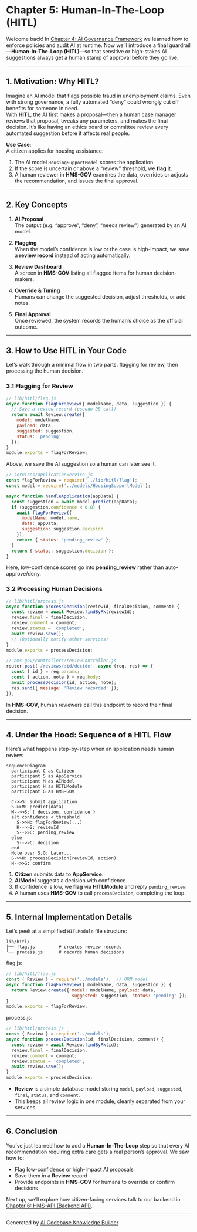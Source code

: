 # Chapter 5: Human-In-The-Loop (HITL)

Welcome back! In [Chapter 4: AI Governance Framework](04_ai_governance_framework_.md) we learned how to enforce policies and audit AI at runtime. Now we’ll introduce a final guardrail—**Human-In-The-Loop (HITL)**—so that sensitive or high-stakes AI suggestions always get a human stamp of approval before they go live.

---

## 1. Motivation: Why HITL?

Imagine an AI model that flags possible fraud in unemployment claims. Even with strong governance, a fully automated “deny” could wrongly cut off benefits for someone in need.  
With **HITL**, the AI first makes a proposal—then a human case manager reviews that proposal, tweaks any parameters, and makes the final decision. It’s like having an ethics board or committee review every automated suggestion before it affects real people.

**Use Case**:  
A citizen applies for housing assistance.  
1. The AI model `HousingSupportModel` scores the application.  
2. If the score is uncertain or above a “review” threshold, we **flag** it.  
3. A human reviewer in **HMS-GOV** examines the data, overrides or adjusts the recommendation, and issues the final approval.

---

## 2. Key Concepts

1. **AI Proposal**  
   The output (e.g. “approve”, “deny”, “needs review”) generated by an AI model.

2. **Flagging**  
   When the model’s confidence is low or the case is high-impact, we save a **review record** instead of acting automatically.

3. **Review Dashboard**  
   A screen in **HMS-GOV** listing all flagged items for human decision-makers.

4. **Override & Tuning**  
   Humans can change the suggested decision, adjust thresholds, or add notes.

5. **Final Approval**  
   Once reviewed, the system records the human’s choice as the official outcome.

---

## 3. How to Use HITL in Your Code

Let’s walk through a minimal flow in two parts: flagging for review, then processing the human decision.

### 3.1 Flagging for Review

```js
// lib/hitl/flag.js
async function flagForReview({ modelName, data, suggestion }) {
  // Save a review record (pseudo-DB call)
  return await Review.create({
    model: modelName,
    payload: data,
    suggested: suggestion,
    status: 'pending'
  });
}
module.exports = flagForReview;
```
Above, we save the AI suggestion so a human can later see it.

```js
// services/applicationService.js
const flagForReview = require('../lib/hitl/flag');
const model = require('../models/HousingSupportModel');

async function handleApplication(appData) {
  const suggestion = await model.predict(appData);
  if (suggestion.confidence < 0.8) {
    await flagForReview({
      modelName: model.name,
      data: appData,
      suggestion: suggestion.decision
    });
    return { status: 'pending_review' };
  }
  return { status: suggestion.decision };
}
```
Here, low-confidence scores go into **pending_review** rather than auto-approve/deny.

### 3.2 Processing Human Decisions

```js
// lib/hitl/process.js
async function processDecision(reviewId, finalDecision, comment) {
  const review = await Review.findByPk(reviewId);
  review.final = finalDecision;
  review.comment = comment;
  review.status = 'completed';
  await review.save();
  // (Optionally notify other services)
}
module.exports = processDecision;
```
```js
// hms-gov/controllers/reviewController.js
router.post('/reviews/:id/decide', async (req, res) => {
  const { id } = req.params;
  const { action, note } = req.body;
  await processDecision(id, action, note);
  res.send({ message: 'Review recorded' });
});
```
In **HMS-GOV**, human reviewers call this endpoint to record their final decision.

---

## 4. Under the Hood: Sequence of a HITL Flow

Here’s what happens step-by-step when an application needs human review:

```mermaid
sequenceDiagram
  participant C as Citizen
  participant S as AppService
  participant M as AIModel
  participant H as HITLModule
  participant G as HMS-GOV

  C->>S: submit application
  S->>M: predict(data)
  M-->>S: { decision, confidence }
  alt confidence < threshold
    S->>H: flagForReview(...)
    H-->>S: reviewId
    S-->>C: pending_review
  else
    S-->>C: decision
  end
  Note over S,G: Later...
  G->>H: processDecision(reviewId, action)
  H-->>G: confirm
```

1. **Citizen** submits data to **AppService**.  
2. **AIModel** suggests a decision with confidence.  
3. If confidence is low, we **flag** via **HITLModule** and reply `pending_review`.  
4. A human uses **HMS-GOV** to call `processDecision`, completing the loop.

---

## 5. Internal Implementation Details

Let’s peek at a simplified `HITLModule` file structure:

```
lib/hitl/
├── flag.js         # creates review records
└── process.js      # records human decisions
```

flag.js:
```js
// lib/hitl/flag.js
const { Review } = require('../models');  // ORM model
async function flagForReview({ modelName, data, suggestion }) {
  return Review.create({ model: modelName, payload: data,
                         suggested: suggestion, status: 'pending' });
}
module.exports = flagForReview;
```

process.js:
```js
// lib/hitl/process.js
const { Review } = require('../models');
async function processDecision(id, finalDecision, comment) {
  const review = await Review.findByPk(id);
  review.final = finalDecision;
  review.comment = comment;
  review.status = 'completed';
  await review.save();
}
module.exports = processDecision;
```

- **Review** is a simple database model storing `model`, `payload`, `suggested`, `final`, `status`, and `comment`.
- This keeps all review logic in one module, cleanly separated from your services.

---

## 6. Conclusion

You’ve just learned how to add a **Human-In-The-Loop** step so that every AI recommendation requiring extra care gets a real person’s approval. We saw how to:

- Flag low-confidence or high-impact AI proposals  
- Save them in a **Review** record  
- Provide endpoints in **HMS-GOV** for humans to override or confirm decisions  

Next up, we’ll explore how citizen-facing services talk to our backend in [Chapter 6: HMS-API (Backend API)](06_hms_api__backend_api__.md).

---

Generated by [AI Codebase Knowledge Builder](https://github.com/The-Pocket/Tutorial-Codebase-Knowledge)